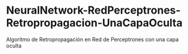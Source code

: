 # NeuralNetwork-RedPerceptrones-Retropropagacion-UnaCapaOculta
Algoritmo de Retropropagación en Red de Perceptrones con una capa oculta
